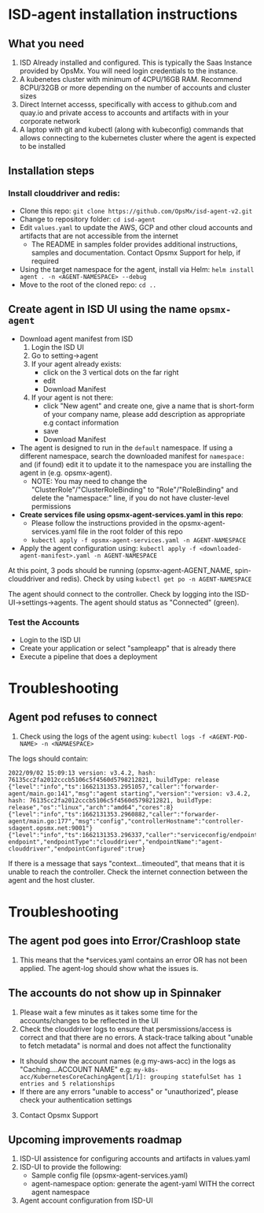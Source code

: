 # ISD-agent installation instructions

## What you need
1. ISD Already installed and configured. This is typically the Saas Instance provided by OpsMx. You will need login credentials to the instance.
2. A kubenetes cluster with minimum of 4CPU/16GB RAM. Recommend 8CPU/32GB or more depending on the number of accounts and cluster sizes
3. Direct Internet accesss, specifically with access to github.com and quay.io and private access to accounts and artifacts with in your corporate network
4. A laptop with git and kubectl (along with kubeconfig) commands that allows connecting to the kubernetes cluster where the agent is expected to be installed

## Installation steps
### Install clouddriver and redis: 
- Clone this repo: `git clone https://github.com/OpsMx/isd-agent-v2.git`
- Change to repository folder: `cd isd-agent` 
- Edit `values.yaml` to update the AWS, GCP and other cloud accounts and artifacts that are not accessible from the internet
  - The README in samples folder provides additional instructions, samples and documentation. Contact Opsmx Support for help, if required
- Using the target namespace for the agent, install via Helm: `helm install agent . -n <AGENT-NAMESPACE> --debug`
- Move to the root of the cloned repo: `cd ..` 
## Create agent in ISD UI using the name `opsmx-agent`
- Download agent manifest from ISD
  1. Login the ISD UI
  2. Go to setting->agent
  3. If your agent already exists:
      - click on the 3 vertical dots on the far right
      - edit
      - Download Manifest
  4. If your agent is not there:
      - click "New agent" and create one, give a name that is short-form of your company name, please add description as appropriate e.g contact information
      - save
      - Download Manifest
- The agent is designed to run in the `default` namespace. If using a different namespace, search the downloaded manifest for `namespace:` and (if found) edit it to update it to the namespace you are installing the agent in (e.g. opsmx-agent).
  - NOTE: You may need to change the "ClusterRole"/"ClusterRoleBinding" to "Role"/"RoleBinding" and delete the "namespace:" line, if you do not have cluster-level permissions
- **Create services file using opsmx-agent-services.yaml in this repo**: 
   - Please follow the instructions provided in the opsmx-agent-services.yaml file in the root folder of this repo
   - `kubectl apply -f opsmx-agent-services.yaml -n AGENT-NAMESPACE`
- Apply the agent configuration using: `kubectl apply -f <downloaded-agent-manifest>.yaml -n AGENT-NAMESPACE`

At this point, 3 pods should be running (opsmx-agent-AGENT_NAME, spin-clouddriver and redis). Check by using 
`kubectl get po -n AGENT-NAMESPACE`
  
The agent should connect to the controller. Check by logging into the ISD-UI->settings->agents. The agent should status as "Connected" (green).
  
### Test the Accounts
- Login to the ISD UI
- Create your application or select "sampleapp" that is already there
- Execute a pipeline that does a deployment

# Troubleshooting
## Agent pod refuses to connect 
1. Check using the logs of the agent using:
`kubectl logs -f <AGENT-POD-NAME> -n <NAMAESPACE>`

The logs should contain:
```
2022/09/02 15:09:13 version: v3.4.2, hash: 76135cc2fa2012cccb5106c5f4560d5798212821, buildType: release {"level":"info","ts":1662131353.2951057,"caller":"forwarder-agent/main.go:141","msg":"agent starting","version":"version: v3.4.2, hash: 76135cc2fa2012cccb5106c5f4560d5798212821, buildType: release","os":"linux","arch":"amd64","cores":8} {"level":"info","ts":1662131353.2960882,"caller":"forwarder-agent/main.go:177","msg":"config","controllerHostname":"controller-sdagent.opsmx.net:9001"} {"level":"info","ts":1662131353.296337,"caller":"serviceconfig/endpoints.go:99","msg":"adding endpoint","endpointType":"clouddriver","endpointName":"agent-clouddriver","endpointConfigured":true}
```

If there is a message that says "context...timeouted", that means that it is unable to reach the controller. Check the internet connection between the agent and the host cluster.

# Troubleshooting

## The agent pod goes into Error/Crashloop state
1. This means that the *services.yaml contains an error OR has not been applied. The agent-log should show what the issues is.

## The accounts do not show up in Spinnaker
1. Please wait a few minutes as it takes some time for the accounts/changes to be reflected in the UI
2. Check the clouddriver logs to ensure that persmissions/access is correct and that there are no errors. A stack-trace talking about "unable to fetch metadata" is normal and does not affect the functionality
  - It should show the account names (e.g my-aws-acc) in the logs as "Caching....ACCOUNT NAME" e.g: `my-k8s-acc/KubernetesCoreCachingAgent[1/1]: grouping statefulSet has 1 entries and 5 relationships` 
  - If there are any errors "unable to access" or "unauthorized", please check your authentication settings
3. Contact Opsmx Support  
  
## Upcoming improvements roadmap
1. ISD-UI assistence for configuring accounts and artifacts in values.yaml
2. ISD-UI to provide the following:
    - Sample config file (opsmx-agent-services.yaml)
    - agent-namespace option: generate the agent-yaml WITH the correct agent namespace
3. Agent account configuration from ISD-UI
